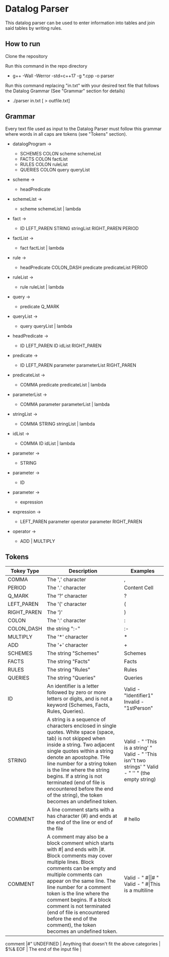 # Datalog Parser

This datalog parser can be used to enter information into tables and join said tables by writing rules.

## How to run ##

Clone the repository

Run this command in the repo directory
* g++ -Wall -Werror -std=c++17 -g \*.cpp -o parser

Run this command replacing "in.txt" with your desired text file that follows the Datalog Grammar (See "Grammar" section for details)
* ./parser in.txt [ > outfile.txt]


## Grammar ##

Every text file used as input to the Datalog Parser must follow this grammar where words in all caps are tokens (see "Tokens" section).

* datalogProgram	-> 	
	* SCHEMES COLON scheme schemeList	
	* FACTS COLON factList 
	* RULES COLON ruleList 
	* QUERIES COLON query queryList


* scheme   	-> 	
	* headPredicate
* schemeList	->	
	* scheme schemeList | lambda
* fact    	->	
	* ID LEFT_PAREN STRING stringList RIGHT_PAREN PERIOD
* factList	->	
	* fact factList | lambda
* rule    	->
	* headPredicate COLON_DASH predicate predicateList PERIOD
* ruleList	->	
	* rule ruleList | lambda
* query	        ->      
	* predicate Q_MARK
* queryList	->	
	* query queryList | lambda





* headPredicate	->	
	* ID LEFT_PAREN ID idList RIGHT_PAREN
* predicate	->	
	* ID LEFT_PAREN parameter parameterList RIGHT_PAREN

* predicateList	->	
	* COMMA predicate predicateList | lambda
* parameterList	-> 	
	* COMMA parameter parameterList | lambda
* stringList	-> 	
	* COMMA STRING stringList | lambda
* idList  	-> 	
	* COMMA ID idList | lambda

* parameter	->	
	* STRING
* parameter	->	
	* ID
* parameter	->	
	* expression

* expression	-> 	
	* LEFT_PAREN parameter operator parameter RIGHT_PAREN
* operator	->	
	* ADD | MULTIPLY

## Tokens
Tokey Type  | Description | Examples
------------- | ------------- | -------------
COMMA  | The ',' character  | ,
PERIOD  | The '.' character  | Content Cell
Q_MARK  | The '?' character| ?
LEFT_PAREN  | The '(' character | (
RIGHT_PAREN  | The ')'  | )
COLON  | The ':' character | :
COLON_DASH  | the string ":-" | :-
MULTIPLY  | The '\*' character | \*
ADD  | The '+' character  | +
SCHEMES  | The string "Schemes"  | Schemes
FACTS  | The string "Facts"  | Facts
RULES  | The string "Rules"  | Rules
QUERIES  | The string "Queries"  | Queries
ID  | An identifier is a letter followed by zero or more letters or digits, and is not a keyword (Schemes, Facts, Rules, Queries).  | Valid - "Identifier1" Invalid - "1stPerson"
STRING  | A string is a sequence of characters enclosed in single quotes. White space (space, tab) is not skipped when inside a string. Two adjacent single quotes within a string denote an apostophe. THe line number for a string token is the line where the string begins. If a string is not terminated (end of file is encountered before the end of the string), the token becomes an undefined token. | Valid - " 'This is a string' " Valid - " 'This isn''t two strings' " Valid - " '' " (the empty string)
COMMENT  | A line comment starts with a has character (#) and ends at the end of the line or end of the file  | # hello
COMMENT | A comment may also be a block comment which starts with \#\| and ends with \|\#. Block comments may cover multiple lines. Block comments can be empty and multiple comments can appear on the same line. The line number for a comment token is the line where the comment begins. If a block comment is not terminated (end of file is encountered before the end of the comment), the token becomes an undefined token. | Valid - " \#\|\|\# " Valid - " \#\|This is a multiline
comment \|\#"
UNDEFINED  | Anything that doesn't fit the above categories  | $%&
EOF | The end of the input file | 

